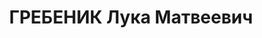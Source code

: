 ---
title: ГРЕБЕНИК Лука Матвеевич
description: "1893 р., с. Нова Кочубеївка Чутівського р-ну Полтавської обл., українець,\
  \ із селян, освіта середня. Проживав у м. Смоленськ (Російська Федерація). Начальник\
  \ фінвідділу штабу Білоруського ВО. \n  Заарештований 26 липня 1937 р. Засуджений\
  \ Верховним Судом СРСР 22 листопада 1937 р. за ст. ст. 58-7, 58-8, 58-11 КК РРФСР\
  \ до розстрілу з конфіскацією особистого майна. Вирок виконано 22 листопада 1937\
  \ р. у м. Смоленськ. \n  Реабілітований Верховним Судом СРСР 7 грудня 1957 р."
---